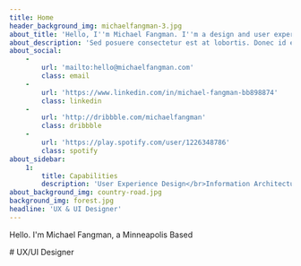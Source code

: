 ```yaml
---
title: Home
header_background_img: michaelfangman-3.jpg
about_title: 'Hello, I''m Michael Fangman. I''m a design and user experience professional based in Minneapolis, MN.'
about_description: 'Sed posuere consectetur est at lobortis. Donec id elit non mi porta gravida at eget metus. Cras mattis consectetur purus sit amet fermentum. Donec ullamcorper nulla non metus auctor fringilla. Donec sed odio dui. Duis mollis, est non commodo luctus, nisi erat porttitor ligula, eget lacinia odio sem nec elit.'
about_social:
    -
        url: 'mailto:hello@michaelfangman.com'
        class: email
    -
        url: 'https://www.linkedin.com/in/michael-fangman-bb898874'
        class: linkedin
    -
        url: 'http://dribbble.com/michaelfangman'
        class: dribbble
    -
        url: 'https://play.spotify.com/user/1226348786'
        class: spotify
about_sidebar:
    1:
        title: Capabilities
        description: 'User Experience Design</br>Information Architecture<br>User Interface Design'
about_background_img: country-road.jpg
background_img: forest.jpg
headline: 'UX & UI Designer'
---
```


<p class="subhead">Hello. I'm Michael Fangman, a Minneapolis Based</p>
# UX/UI Designer